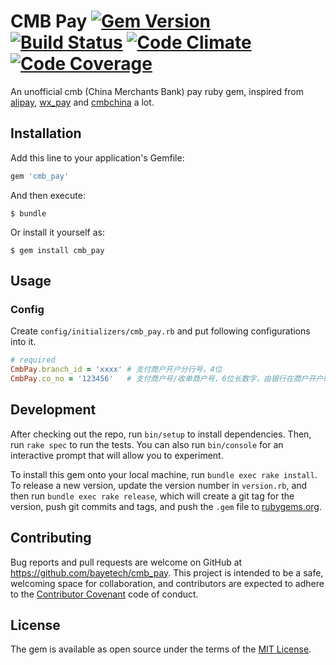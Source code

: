CMB Pay [![Gem Version][version-badge]][rubygems] [![Build Status][travis-badge]][travis] [![Code Climate][codeclimate-badge]][codeclimate] [![Code Coverage][codecoverage-badge]][codecoverage]
=======

An unofficial cmb (China Merchants Bank) pay ruby gem, inspired from [alipay](https://github.com/chloerei/alipay), [wx_pay](https://github.com/jasl/wx_pay) and [cmbchina](https://github.com/yellong/cmbchina) a lot.

## Installation

Add this line to your application's Gemfile:

```ruby
gem 'cmb_pay'
```

And then execute:

    $ bundle

Or install it yourself as:

    $ gem install cmb_pay

## Usage

### Config

Create `config/initializers/cmb_pay.rb` and put following configurations into it.

```ruby
# required
CmbPay.branch_id = 'xxxx' # 支付商户开户分行号，4位
CmbPay.co_no = '123456'   # 支付商户号/收单商户号，6位长数字，由银行在商户开户时确定
```

## Development

After checking out the repo, run `bin/setup` to install dependencies. Then, run `rake spec` to run the tests. You can also run `bin/console` for an interactive prompt that will allow you to experiment.

To install this gem onto your local machine, run `bundle exec rake install`. To release a new version, update the version number in `version.rb`, and then run `bundle exec rake release`, which will create a git tag for the version, push git commits and tags, and push the `.gem` file to [rubygems.org](https://rubygems.org).

## Contributing

Bug reports and pull requests are welcome on GitHub at https://github.com/bayetech/cmb_pay. This project is intended to be a safe, welcoming space for collaboration, and contributors are expected to adhere to the [Contributor Covenant](http://contributor-covenant.org) code of conduct.


## License

The gem is available as open source under the terms of the [MIT License](http://opensource.org/licenses/MIT).

[version-badge]: https://badge.fury.io/rb/cmb_pay.svg
[rubygems]: https://rubygems.org/gems/cmb_pay
[travis-badge]: https://travis-ci.org/bayetech/cmb_pay.svg
[travis]: https://travis-ci.org/bayetech/cmb_pay
[codeclimate-badge]: https://codeclimate.com/github/bayetech/cmb_pay/badges/gpa.svg
[codeclimate]: https://codeclimate.com/github/bayetech/cmb_pay
[codecoverage-badge]: https://codeclimate.com/github/bayetech/cmb_pay/badges/coverage.svg
[codecoverage]: https://codeclimate.com/github/bayetech/cmb_pay/coverage
